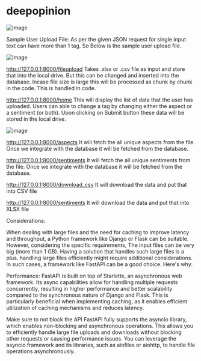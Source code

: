# deepopinion


 
![image](https://github.com/arjunlimat/deepopinion/assets/42732673/4978e88d-fb90-4205-8fb5-52f53736ac17)

Sample User Upload File:
As per the given JSON request for single input text can have more than 1 tag. So Below is the sample user upload file.

![image](https://github.com/arjunlimat/deepopinion/assets/42732673/3eb8663b-44de-4f0e-9939-afa49e82dc64)


http://127.0.0.1:8000/fileupload
Takes .xlsx or .csv file as input and store that into the local drive. But this can be changed and inserted into the database. Incase file size is large this will be processed as chunk by chunk in the code. This is handled in code.

http://127.0.0.1:8000/home
This will display the list of data that the user has uploaded. Users can able to change a tag
by changing either the aspect or a sentiment (or both). Upon clicking on Submit button these data will be stored in the local drive. 

 ![image](https://github.com/arjunlimat/deepopinion/assets/42732673/f65470bf-23c3-496a-a30d-93d7a3f6bc7d)


http://127.0.0.1:8000/aspects
It will fetch the all unique aspects from the file. Once we integrate with the database it will be fetched from the database.

http://127.0.0.1:8000/sentiments
It will fetch the all unique sentiments from the file. Once we integrate with the database it will be fetched from the database.

http://127.0.0.1:8000/download_csv
It will download the data and put that into CSV file

http://127.0.0.1:8000/sentiments
It will download the data and put that into XLSX file

Considerations:

When dealing with large files and the need for caching to improve latency and throughput, a Python framework like Django or Flask can be suitable. However, considering the specific requirements, The input files can be very big (more than 1 GB). Having a solution that handles such large files is a plus. handling large files efficiently might require additional considerations. In such cases, a framework like FastAPI can be a good choice. Here's why:

Performance: FastAPI is built on top of Starlette, an asynchronous web framework. Its async capabilities allow for handling multiple requests concurrently, resulting in higher performance and better scalability compared to the synchronous nature of Django and Flask. This is particularly beneficial when implementing caching, as it enables efficient utilization of caching mechanisms and reduces latency.

Make sure to not block the API
FastAPI fully supports the asyncio library, which enables non-blocking and asynchronous operations. This allows you to efficiently handle large file uploads and downloads without blocking other requests or causing performance issues. You can leverage the asyncio framework and its libraries, such as aiofiles or aiohttp, to handle file operations asynchronously.


















